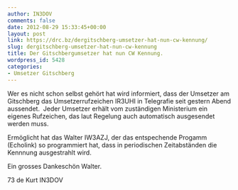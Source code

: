 ```yaml
---
author: IN3DOV
comments: false
date: 2012-08-29 15:33:45+00:00
layout: post
link: https://drc.bz/dergitschberg-umsetzer-hat-nun-cw-kennung/
slug: dergitschberg-umsetzer-hat-nun-cw-kennung
title: Der Gitschbergumsetzer hat nun CW Kennung.
wordpress_id: 5428
categories:
- Umsetzer Gitschberg
---
```


Wer es nicht schon selbst gehört hat wird informiert, dass der Umsetzer am Gitschberg das Umsetzerrufzeichen IR3UHI in Telegrafie seit gestern Abend aussendet.  Jeder Umsetzer erhält vom zuständigen Ministerium ein eigenes Rufzeichen, das laut Regelung auch automatisch ausgesendet werden muss.

Ermöglicht hat das Walter IW3AZJ, der das entspechende Progamm (Echolink) so programmiert hat, dass in periodischen Zeitabständen die Kennnung ausgestrahlt wird.

Ein grosses Dankeschön Walter.

73 de Kurt IN3DOV


